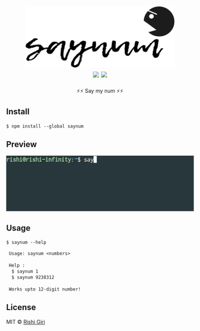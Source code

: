 <h1 align="center">
	<br>
	<img align="center" width="400" src="https://raw.githubusercontent.com/rishigiridotcom/rishigiri.com/5503fb50308a8c1802ed527e65210787b15e81be/github/text4210.png">
	<br>
	<img src="https://travis-ci.org/CodeDotJS/saynum.svg?branch=master"> <img src="https://img.shields.io/badge/code_style-XO-5ed9c7.svg">
	<br>
</h1>

<p align="center"> ⚡⚡ Say my num ⚡⚡</p>

## Install

```
$ npm install --global saynum
```

## Preview

<p align="center"><img src="https://raw.githubusercontent.com/rishigiridotcom/rishigiri.com/5503fb50308a8c1802ed527e65210787b15e81be/github/saynum.gif"></p>


## Usage

```
$ saynum --help
```

```
 Usage: saynum <numbers>

 Help :
  $ saynum 1
  $ saynum 9238312

 Works upto 12-digit number!
```

## License

MIT &copy; [Rishi Giri](http://rishigiri.ml)
